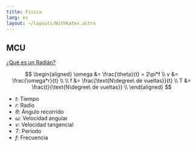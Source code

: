 ```yaml
---
title: Física
lang: es
layout: ~/layouts/WithKatex.astro
---
```


## MCU

[¿Qué es un Radián?](/docs/5-3/radianes)

$$
\begin{aligned}
  \omega &= \frac{\theta}{t} = 2\pi*f \\
  v &= \frac{\omega*r}{t} \\
  \\
  f &= \frac{\text{N\degree\ de vueltas}}{t} \\
  T &= \frac{t}{\text{N\degree\ de vueltas}} \\
\end{aligned}
$$

- $t$: Tiempo
- $r$: Radio
- $\theta$: Ángulo recorrido
- $\omega$: Velocidad angular
- $v$: Velocidad tangencial
- $T$: Período
- $f$: Frecuencia
